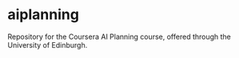 # aiplanning
Repository for the Coursera AI Planning course, offered through the University of Edinburgh.
